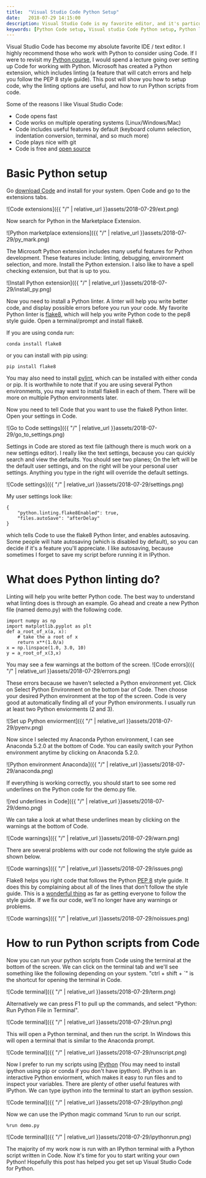 ```yaml
---
title:  "Visual Studio Code Python Setup"
date:   2018-07-29 14:15:00
description: Visual Studio Code is my favorite editor, and it's particular useful for working with Python. This post shows how to setup Code so that you can start writing better Python!
keywords: [Python Code setup, Visual studio Code Python setup, Python linting in Code, flake8 Code setup python]
---
```


Visual Studio Code has become my absolute favorite IDE / text editor. I highly recommend those who work with Python to consider using Code. If I were to revisit my [Python course](https://github.com/cjekel/Introduction-to-Python-Numerical-Analysis-for-Engineers-and-Scientist), I would spend a lecture going over setting up Code for working with Python. Microsoft has created a Python extension, which includes linting (a feature that will catch errors and help you follow the PEP 8 style guide). This post will show you how to setup code, why the linting options are useful, and how to run Python scripts from code.

Some of the reasons I like Visual Studio Code:
- Code opens fast
- Code works on multiple operating systems (Linux/Windows/Mac)
- Code includes useful features by default (keyboard column selection, indentation conversion, terminal, and so much more)
- Code plays nice with git
- Code is free and [open source](https://github.com/Microsoft/vscode)

# Basic Python setup

Go [download Code](https://code.visualstudio.com/Download) and install for your system. Open Code and go to the extensions tabs.

![Code extensions]({{ "/" | relative_url  }}assets/2018-07-29/ext.png)

Now search for Python in the Marketplace Extension.

![Python marketplace extensions]({{ "/" | relative_url  }}assets/2018-07-29/py_mark.png)

The Microsoft Python extension includes many useful features for Python development. These features include: linting, debugging, environment selection, and more. Install the Python extension. I also like to have a spell checking extension, but that is up to you. 

![Install Python extension]({{ "/" | relative_url  }}assets/2018-07-29/install_py.png)

Now you need to install a Python linter. A linter will help you write better code, and display possible errors before you run your code. My favorite Python linter is [flake8](https://pypi.org/project/flake8/), which will help you write Python code to the pep8 style guide. Open a terminal/prompt and install flake8. 

If you are using conda run:
```
conda install flake8
```
or you can install with pip using:
```
pip install flake8
```
You may also need to install [pylint](https://pypi.org/project/pylint/), which can be installed with either conda or pip. It is worthwhile to note that if you are using several Python environments, you may want to install flake8 in each of them. There will be more on multiple Python environments later.

Now you need to tell Code that you want to use the flake8 Python linter. Open your settings in Code.

![Go to Code settings]({{ "/" | relative_url  }}assets/2018-07-29/go_to_settings.png)

Settings in Code are  stored as text file (although there is much work on a new settings editor). I really like the text settings, because you can quickly search and view the defaults. You should see two planes; On the left will be the default user settings, and on the right will be your personal user settings. Anything you type in the right will override the default settings.

![Code settings]({{ "/" | relative_url  }}assets/2018-07-29/settings.png)

My user settings look like:
```
{
    "python.linting.flake8Enabled": true,
    "files.autoSave": "afterDelay"
}
```
which tells Code to use the flake8 Python linter, and enables autosaving. Some people will hate autosaving (which is disabled by default), so you can decide if it's a feature you'll appreciate. I like autosaving, because sometimes I forget to save my script before running it in IPython.

# What does Python linting do?

Linting will help you write better Python code. The best way to understand what linting does is through an example. Go ahead and create a new Python file (named demo.py) with the following code.
```
import numpy as np
import matplotlib.pyplot as plt
def a_root_of_x(a, x):
    # take the a root of x
    return x**(1.0/a)
x = np.linspace(1.0, 3.0, 10)
y = a_root_of_x(3,x)
```

You may see a few warnings at the bottom of the screen.
![Code errors]({{ "/" | relative_url  }}assets/2018-07-29/errors.png)

These errors because we haven't selected a Python environment yet. Click on Select Python Environment on the bottom bar of Code. Then choose your desired Python environment at the top of the screen. Code is very good at automatically finding all of your Python environments. I usually run at least two Python enviorments (2 and 3).

![Set up Python enviorment]({{ "/" | relative_url  }}assets/2018-07-29/pyenv.png)

Now since I selected my Anaconda Python environment, I can see Anaconda 5.2.0 at the bottom of Code. You can easily switch your Python environment anytime by clicking on Anaconda 5.2.0.

![Python environment Anaconda]({{ "/" | relative_url  }}assets/2018-07-29/anaconda.png)

If everything is working correctly, you should start to see some red underlines on the Python code for the demo.py file.

![red underlines in Code]({{ "/" | relative_url  }}assets/2018-07-29/demo.png)

We can take a look at what these underlines mean by clicking on the warnings at the bottom of Code.

![Code warnings]({{ "/" | relative_url  }}assets/2018-07-29/warn.png)

There are several problems with our code not following the style guide as shown below.

![Code warnings]({{ "/" | relative_url  }}assets/2018-07-29/issues.png)

Flake8 helps you right code that follows the Python [PEP 8](https://www.python.org/dev/peps/pep-0008/) style guide. It does this by complaining about all of the lines that don't follow the style guide. This is a [wonderful thing](https://medium.com/python-pandemonium/what-is-flake8-and-why-we-should-use-it-b89bd78073f2) as far as getting everyone to follow the style guide. If we fix our code, we'll no longer have any warnings or problems.

![Code warnings]({{ "/" | relative_url  }}assets/2018-07-29/noissues.png)

# How to run Python scripts from Code

Now you can run your python scripts from Code using the terminal at the bottom of the screen. We can click on the terminal tab and we'll see something like the following depending on your system. "ctrl + shift + `" is the shortcut for opening the terminal in Code.

![Code terminal]({{ "/" | relative_url  }}assets/2018-07-29/term.png)

Alternatively we can press F1 to pull up the commands, and select "Python: Run Python File in Terminal".

![Code terminal]({{ "/" | relative_url  }}assets/2018-07-29/run.png)

This will open a Python terminal, and then run the script. In Windows this will open a terminal that is similar to the Anaconda prompt.

![Code terminal]({{ "/" | relative_url  }}assets/2018-07-29/runscript.png)

Now I prefer to run my scripts using [IPython](https://pypi.org/project/ipython/) (You may need to install ipython using pip or conda if you don't have ipython). IPython is an interactive Python enviorment, which makes it easy to run files and to inspect your variables. There are plenty of other useful features with IPython. We can type ipython into the terminal to start an ipython session.

![Code terminal]({{ "/" | relative_url  }}assets/2018-07-29/ipython.png)

Now we can use the IPython magic command %run to run our script.
```
%run demo.py
```
![Code terminal]({{ "/" | relative_url  }}assets/2018-07-29/ipythonrun.png)

The majority of my work now is run with an IPython terminal with a Python script written in Code. Now it's time for you to start writing your own Python! Hopefully this post has helped you get set up Visual Studio Code for Python.
